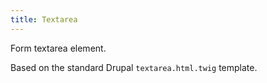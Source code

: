 ```yaml
---
title: Textarea
---
```

Form textarea element.

Based on the standard Drupal `textarea.html.twig` template.
